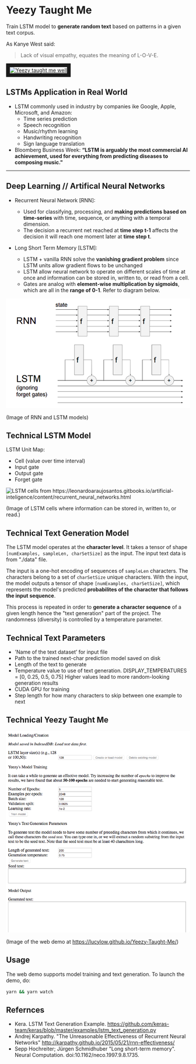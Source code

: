 # Yeezy Taught Me
Train LSTM model to **generate random text** based on patterns in a given text corpus.

As Kanye West said:

> Lack of visual empathy, equates the meaning of L-O-V-E.

<a href="http://www.youtube.com/watch?feature=player_embedded&v=6mp72xUirfs
" target="_blank"><img src="http://img.youtube.com/vi/6mp72xUirfs/0.jpg" 
alt="Yeezy taught me well" width="240" height="180" border="10" /></a>

## LSTMs Application in Real World
* LSTM commonly used in industry by companies ike Google, Apple, Microsoft, and Amazon: 
  * Time series prediction 
  * Speech recognition 
  * Music/rhythm learning 
  * Handwriting recognition 
  * Sign language translation 
* Bloomberg Business Week: **“LSTM is arguably the most commercial AI achievement, used for everything from predicting diseases to composing music."**

---
## Deep Learning // Artifical Neural Networks
* Recurrent Neural Network [RNN]:
  * Used for classifying, processing, and **making predictions based on time-series** with time, sequence, or anything with a temporal dimension.
  * The decision a recurrent net reached at **time step t-1** affects the decision it will reach one moment later at **time step t**.
  
* Long Short Term Memory [LSTM]:
  * LSTM + vanilla RNN solve the **vanishing gradient problem** since LSTM units allow gradient flows to be unchanged
  * LSTM allow neural network to operate on different scales of time at once and information can be stored in, written to, or read from a cell.
  * Gates are analog with **element-wise multiplication by sigmoids**, which are all in the **range of 0-1**. Refer to diagram below.

![RNN and LSTM models](https://github.com/lucylow/Yeezy-Taught-Me/blob/master/RNN%20vs%20LSTM.png)

(Image of RNN and LSTM models)

## Technical LSTM Model

LSTM Unit Map:
* Cell (value over time interval)
* Input gate
* Output gate
* Forget gate 

![LSTM cells from https://leonardoaraujosantos.gitbooks.io/artificial-inteligence/content/recurrent_neural_networks.html
](https://github.com/lucylow/Yeezy-Taught-Me/blob/master/LSTM%20cell%20and%20gates.png)

(Image of LSTM cells where information can be stored in, written to, or read.)


## Technical Text Generation Model

The LSTM model operates at the **character level**. It takes a tensor of shape `[numExamples, sampleLen, charSetSize]` as the input. The input text data is from "./data" file.

The input is a one-hot encoding of sequences of `sampleLen` characters. The characters belong to a set of `charSetSize` unique characters. With the input, the model outputs a tensor of shape `[numExamples, charSetSize]`, which represents the model's predicted **probabilites of the character that follows the input sequence**.

This process is repeated in order to **generate a character sequence** of a given length hence the "text generation" part of the project. The randomness (diversity) is controlled by a temperature parameter.

## Technical Text Parameters

* 'Name of the text dataset’ for input file
* Path to the trained next-char prediction model saved on disk 
* Length of the text to generate 
* Temperature value to use of text generation. DISPLAY_TEMPERATURES = [0, 0.25, 0.5, 0.75] Higher values lead to more random-looking generation results 
* CUDA GPU for training 
* Step length for how many characters to skip between one example to next 

## Technical Yeezy Taught Me 

![Picture of program](https://github.com/lucylow/Yeezy-Taught-Me/blob/master/YeezyTaughtMeWell.png)

(Image of the web demo at https://lucylow.github.io/Yeezy-Taught-Me/)


## Usage

The web demo supports model training and text generation. To launch the demo, do:

```sh
yarn && yarn watch
```


## Refernces 
* Kera. LSTM Text Generation Example. https://github.com/keras-team/keras/blob/master/examples/lstm_text_generation.py
* Andrej Karpathy. "The Unreasonable Effectiveness of Recurrent Neural Networks" http://karpathy.github.io/2015/05/21/rnn-effectiveness/
* Sepp Hochreiter; Jürgen Schmidhuber "Long short-term memory". Neural Computation. doi:10.1162/neco.1997.9.8.1735. 

